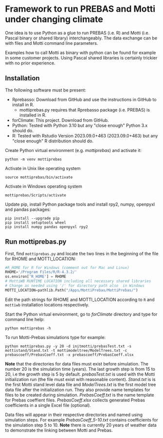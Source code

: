 # Framework to run PREBAS and Motti under changing climate
One idea is to use Python as a glue to run PREBAS (i.e. R)
and Motti (i.e. Pascal binary or shared library) interchangeably.
The data exchange can be with files and Motti command line parameters.

Examples how to call Motti as binary with python can be found
for example in some customer projects. Using Pascal shared libraries
is certainly trickier with no prior experience.

## Installation
The following software must be present:

+ Rprebasso: Download from GitHub and use the instructions in GitHub to install in R.
  - mottiprebas.py requires that Rprebasso package (i.e. PREBAS) is installed in R.
+ forClimate: This project. Download from GitHub.
+ Python: Tested with Python 3.10 but any "close enough" Python 3.x should do.
+ R: Tested with Rstudio Version 2023.09.0+463 (2023.09.0+463) but any "close enough" R distribution should do.
	
Create Python virtual environment (e.g. *mottiprebas*) and activate it:

	python -m venv mottiprebas 
 
 Activate in Unix like operating system
	
  	source mottiprebas/bin/activate
 
  Activate in Windows operating system
  
  	mottiprebas/Scripts/activate

Update pip, install Python package tools and install rpy2, numpy, openpyxl and pandas packages:
	
 	pip install --upgrade pip
  	pip install setuptools wheel
	pip install numpy pandas openpyxl rpy2
	
## Run mottiprebas.py
First, find `mottiprebas.py` and locate the two lines in the beginning of the file for RHOME and MOTTI_LOCATION:

```python
#R_HOME for R for Windows (comment out for Mac and Linux)
RHOME='/Program Files/R/R-4.3.2/'
os.environ['R_HOME'] = RHOME
# MottiWB RUNTIME LOCATION including all necessary shared libraries
# Change as needed using '/' for directory path also  in Windows
MOTTI_LOCATION=pathlib.Path("/Apps/MottiPrebas/MottiPrebas/")
```
Edit the path strings for RHOME and MOTTI_LOCATION according to `R` and `mottiwb` installation locations respectively.

Start the Python virtual environment, go to *forClimate* directory and type for command line help:
	
 	python mottiprebas -h

To run Motti-Prebas simulations type for example:

	python mottiprebas.py -y 20 -d initmotti/prebasTest.txt -s mottistand/Stand.txt -t mottimodeltree/ModelTrees.txt -c prebascoeff/PrebasCoeff.txt -x prebascoeff/PrebasCoeff.xlsx

 **Note** that the directories for data files must exist before simulation. The number 20 is the simulation time (years). 
 The last growth step is from 15 to 20, i.e the growth step  is 5 by default.  *prebasTest.txt* is used with the Motti initialization 
 run (the file must exist with reasonable content). *Stand.txt* is is the first Motti stand level data file and 
 *ModelTrees.txt* is the first model tree data file after the initialization run. They also provide name templates 
 for files to be created during simulation. *PrebasCoeff.txt* is the name template for Prebas coeffient files. 
 *PrebasCoeff.xlsx* collects generated Prebas coefficients in a single Excel file (optional).

 Data files will appear in their respective directories and named using simulation steps. For example *PrebasCoeff_5-10.txt* contains 
 coefficients for the simulation step 5 to 10. **Note** there is currently 20 years of weather data to demonstrate 
 the linking between Motti and Prebas.	

